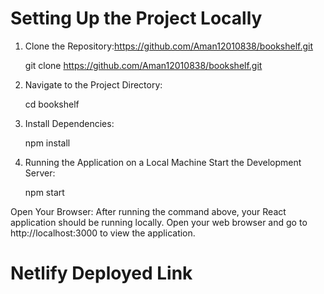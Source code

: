 # Setting Up the Project Locally

1. Clone the Repository:https://github.com/Aman12010838/bookshelf.git

   git clone https://github.com/Aman12010838/bookshelf.git

2. Navigate to the Project Directory:

   cd bookshelf

4. Install Dependencies:

   npm install

6. Running the Application on a Local Machine
   Start the Development Server:
   
   npm start

Open Your Browser:
After running the command above, your React application should be running locally. Open your web browser and go to http://localhost:3000 to view the application.


# Netlify Deployed Link 
